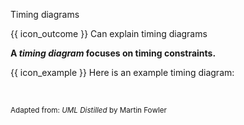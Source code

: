 <span id="title">Timing diagrams</span>

<span id="prereqs"></span>

<span id="outcomes">{{ icon_outcome }} Can explain timing diagrams</span>

<div id="body">

**A _timing diagram_ focuses on timing constraints.**

<box>

{{ icon_example }} Here is an example timing diagram:

<pic eager src="{{baseUrl}}/modeling/modelingBehaviors/timingDiagrams/images/diagram.png" height="280" />
<br>

<sub>Adapted from: _UML Distilled_ by Martin Fowler</sub>

</box>

</div>

<div id="extras">
</div>
